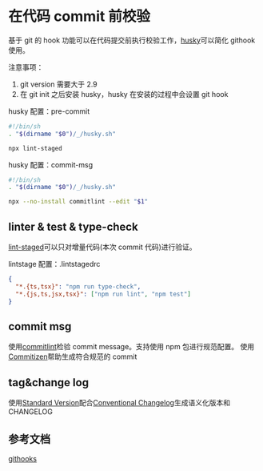 # 在代码 commit 前校验

基于 git 的 hook 功能可以在代码提交前执行校验工作，[husky](https://typicode.github.io/husky/#/)可以简化 githook 使用。

注意事项：

1. git version 需要大于 2.9
2. 在 git init 之后安装 husky，husky 在安装的过程中会设置 git hook

husky 配置：pre-commit

```sh
#!/bin/sh
. "$(dirname "$0")/_/husky.sh"

npx lint-staged
```

husky 配置：commit-msg

```sh
#!/bin/sh
. "$(dirname "$0")/_/husky.sh"

npx --no-install commitlint --edit "$1"
```

## linter & test & type-check

[lint-staged](https://github.com/okonet/lint-staged#readme)可以只对增量代码(本次 commit 代码)进行验证。

lintstage 配置：.lintstagedrc

```JSON
{
  "*.{ts,tsx}": "npm run type-check",
  "*.{js,ts,jsx,tsx}": ["npm run lint", "npm test"]
}
```

## commit msg

使用[commitlint](https://commitlint.js.org/#/)检验 commit message。支持使用 npm 包进行规范配置。
使用[Commitizen](http://commitizen.github.io/cz-cli/)帮助生成符合规范的 commit

## tag&change log

使用[Standard Version](https://github.com/conventional-changelog/standard-version)配合[Conventional Changelog](https://github.com/conventional-changelog/conventional-changelog)生成语义化版本和 CHANGELOG

## 参考文档

[githooks](https://git-scm.com/docs/githooks)
